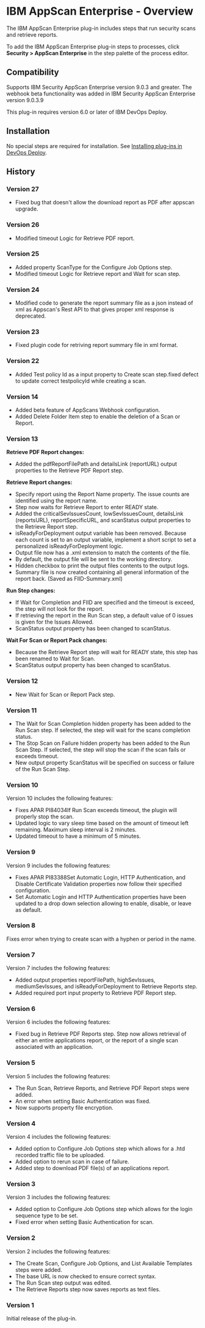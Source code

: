 
# IBM AppScan Enterprise - Overview

The IBM AppScan Enterprise plug-in includes steps that run security scans and retrieve reports.

To add the IBM AppScan Enterprise plug-in steps to processes, click **Security > AppScan Enterprise** in the step palette of the process editor.

## Compatibility

Supports IBM Security AppScan Enterprise version 9.0.3 and greater. The webhook beta functionality was added in IBM Security AppScan Enterprise version 9.0.3.9

This plug-in requires version 6.0 or later of IBM DevOps Deploy.

## Installation

No special steps are required for installation. See [Installing plug-ins in DevOps Deploy](https://community.ibm.com/community/user/wasdevops/blogs/laurel-dickson-bull1/2022/06/13/install-plugins "Installing plug-ins in DevOps Deploy").

## History

### Version 27

* Fixed bug that doesn't allow the download report as PDF after appscan upgrade.

### Version 26

* Modified timeout Logic for Retrieve PDF report.

### Version 25

* Added property ScanType for the Configure Job Options step.
* Modified timeout Logic for Retrieve report and Wait for scan step.

### Version 24

* Modified code to generate the report summary file as a json instead of xml as Appscan's Rest API to that gives proper xml response is deprecated.

### Version 23

* Fixed plugin code for retriving report summary file in xml format.

### Version 22

* Added Test policy Id as a input property to Create scan step.fixed defect to update correct testpolicyId while creating a scan.

### Version 14

* Added beta feature of AppScans Webhook configuration.
* Added Delete Folder Item step to enable the deletion of a Scan or Report.

### Version 13

**Retrieve PDF Report changes:**

* Added the pdfReportFilePath and detailsLink (reportURL) output properties to the Retrieve PDF Report step.

**Retrieve Report changes:**

* Specify report using the Report Name property. The issue counts are identified using the report name.
* Step now waits for Retrieve Report to enter READY state.
* Added the criticalSevIssuesCount, lowSevIssuesCount, detailsLink (reportsURL), reportSpecificURL, and scanStatus output properties to the Retrieve Report step.
* isReadyForDeployment output variable has been removed. Because each count is set to an output variable, implement a short script to set a personalized isReadyForDeployment logic.
* Output file now has a .xml extension to match the contents of the file.
* By default, the output file will be sent to the working directory.
* Hidden checkbox to print the output files contents to the output logs.
* Summary file is now created containing all general information of the report back. (Saved as FIID-Summary.xml)

**Run Step changes:**

* If Wait for Completion and FIID are specified and the timeout is exceed, the step will not look for the report.
* If retrieving the report in the Run Scan step, a default value of 0 issues is given for the Issues Allowed.
* ScanStatus output property has been changed to scanStatus.

**Wait For Scan or Report Pack changes:**

* Because the Retrieve Report step will wait for READY state, this step has been renamed to Wait for Scan.
* ScanStatus output property has been changed to scanStatus.

### Version 12

* New Wait for Scan or Report Pack step.

### Version 11

* The Wait for Scan Completion hidden property has been added to the Run Scan step. If selected, the step will wait for the scans completion status.
* The Stop Scan on Failure hidden property has been added to the Run Scan Step. If selected, the step will stop the scan if the scan fails or exceeds timeout.
* New output property ScanStatus will be specified on success or failure of the Run Scan Step.

### Version 10

Version 10 includes the following features:

* Fixes APAR PI84034If Run Scan exceeds timeout, the plugin will properly stop the scan.
* Updated logic to vary sleep time based on the amount of timeout left remaining. Maximum sleep interval is 2 minutes.
* Updated timeout to have a minimum of 5 minutes.

### Version 9

Version 9 includes the following features:

* Fixes APAR PI83388Set Automatic Login, HTTP Authentication, and Disable Certificate Validation properties now follow their specified configuration.
* Set Automatic Login and HTTP Authentication properties have been updated to a drop down selection allowing to enable, disable, or leave as default.

### Version 8

Fixes error when trying to create scan with a hyphen or period in the name.

### Version 7

Version 7 includes the following features:

* Added output properties reportFilePath, highSevIssues, mediumSevIssues, and isReadyForDeployment to Retrieve Reports step.
* Added required port input property to Retrieve PDF Report step.

### Version 6

Version 6 includes the following features:

* Fixed bug in Retrieve PDF Reports step. Step now allows retrieval of either an entire applications report, or the report of a single scan associated with an application.

### Version 5

Version 5 includes the following features:

* The Run Scan, Retrieve Reports, and Retrieve PDF Report steps were added.
* An error when setting Basic Authentication was fixed.
* Now supports property file encryption.

### Version 4

Version 4 includes the following features:

* Added option to Configure Job Options step which allows for a .htd recorded traffic file to be uploaded.
* Added option to rerun scan in case of failure.
* Added step to download PDF file(s) of an applications report.

### Version 3

Version 3 includes the following features:

* Added option to Configure Job Options step which allows for the login sequence type to be set.
* Fixed error when setting Basic Authentication for scan.

### Version 2

Version 2 includes the following features:

* The Create Scan, Configure Job Options, and List Available Templates steps were added.
* The base URL is now checked to ensure correct syntax.
* The Run Scan step output was edited.
* The Retrieve Reports step now saves reports as text files.

### Version 1

Initial release of the plug-in.

